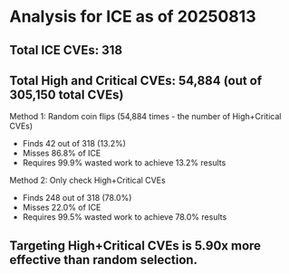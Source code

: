 # Analysis for ICE as of 20250813

## Total ICE CVEs: 318
## Total High and Critical CVEs: 54,884 (out of 305,150 total CVEs)

Method 1: Random coin flips (54,884 times - the number of High+Critical CVEs)
  - Finds 42 out of 318 (13.2%)
  - Misses 86.8% of ICE
  - Requires 99.9% wasted work to achieve 13.2% results

Method 2: Only check High+Critical CVEs
  - Finds 248 out of 318 (78.0%)
  - Misses 22.0% of ICE
  - Requires 99.5% wasted work to achieve 78.0% results

## Targeting High+Critical CVEs is 5.90x more effective than random selection.
